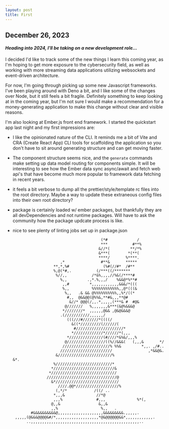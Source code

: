 ```yaml
---
layout: post
title: First
---
```


## December 26, 2023

#### _Heading into 2024, I'll be taking on a new development role..._

I decided I'd like to track some of the new things I learn this coming year, as I'm hoping to get more exposure to the cybersecurity field, as well as working with more streaming data applications utilizing websockets and event-driven architecture.

For now, I'm going through picking up some new Javascript frameworks. I've been playing around with Deno a bit, and I like some of the changes over Node, but it still feels a bit fragile. Definitely something to keep looking at in the coming year, but I'm not sure I would make a recommendation for a money-generating application to make this change without clear and visible reasons.

I'm also looking at Ember.js front end framework. I started the quickstart app last night and my first impressions are:

* I like the opinionated nature of the CLI. It reminds me a bit of Vite and CRA (Create React App) CLI tools for scaffolding the application so you don't have to sit around generating structure and can get moving faster.

* The component structure seems nice, and the `generate` commands make setting up data model routing for components simple. It will be interesting to see how the Ember data sync async/await and fetch web api's that have become much more popular to framework data fetching in recent years.

* it feels a bit verbose to dump all the prettier/style/template rc files into the root directory. Maybe a way to update these extraneous config files into their own root directory?

* package is certainly loaded w/ ember packages, but thankfully they are all devDependencies and not runtime packages. Will have to ask the community how the package updcate process is like.

* nice to see plenty of linting jobs set up in package.json

                                             (*#             /                  
                                             ***           #**%                 
                                            &//*(         **/*%                 
                                            &***(        *(**(                  
                                            ****/       %****.                  
                           ,*                #**&       *****                   
                        **,*,%#               (%#(//#*  /#**                    
                        %,@(*#,.           (/***((/*******                      
                         %//,,           /*&%,,,,//%&(/****#                    
                           %,,         .,*.%,,,/    %&&@*%**#                   
                            ,,#         *,,,,,,,,,,,,&&&/*(((                   
                            %,,          %%%%%%%%%%%%,,@*(((&                   
                             %,,   .& && @%%%%%%%%%%,,%*/((*                    
                              #,,  @&&@@(@%%&,**#&,,,**@#                       
                               &//* @@@(/,,.*,,,,,(***& #  #@&                  
                             @///////   %,,,,,,,&***(&@%&&&@                    
                            *////////*  ,,,,,,@&& ,@&@&&&@                      
                           .(///////////,,,,,,/                                 
                              (((///#///////*((((/                              
                                &((*/////////(//////(                           
                                 #/////////////////////*                        
                                */////////////*//////*(,,,                      
                              *///////////////(#////*&%&/,,,%                   
                             @/////////////////((%//&&&(   (,,,&       */       
                            /////////////////////% %%&         *,,. ,/#..       
                           ///////////////////////                ,*&&@&.       
                         &////////////////////////%                    &*.      
                        %/////////////////////////*                             
                       *///////////////////////////&                            
                      */////////////////////////////                            
                     ///////////////////////////////@                           
                       &*////////////////////////////                           
                          ////.@@*///////////////////%                          
                         (,*/*            /((/ ..                               
                        *,,,&              //*@                                 
                        ,,,%               #,,,              %*(,               
                       @,,&                 &,,&                                
                       ,,%                   %,,   .                            
              #&&&&&&&&&&@,,,,,,,,,,,,,,,,,,,,&&&&&&&&&.,,,,,.                  
       ,,,,,(@&&&@@@@&#/*,,,,,,,,,,,,,,,,,,,*@&@@@@@@&&*,,,,,,,,,,,,.           
            ..,,,,,,,,,,,,,,,,,,,,,,,,,,,,,,,,,,,,,,,,,,,,,,,,..                
                                                                                
